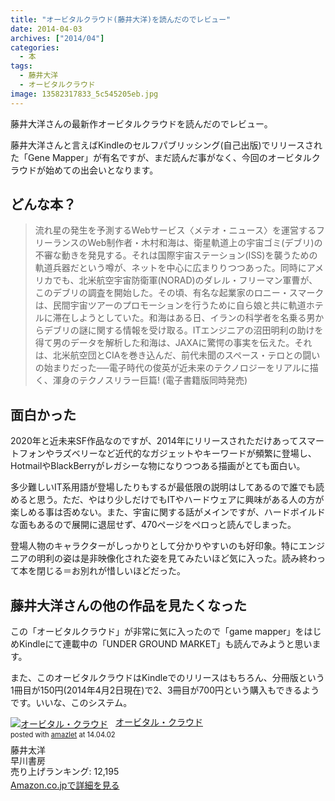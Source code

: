 ```yaml
---
title: "オービタルクラウド(藤井大洋)を読んだのでレビュー"
date: 2014-04-03
archives: ["2014/04"]
categories:
  - 本
tags:
  - 藤井大洋
  - オービタルクラウド
image: 13582317833_5c545205eb.jpg
---
```

藤井大洋さんの最新作オービタルクラウドを読んだのでレビュー。

<!--more-->

藤井大洋さんと言えばKindleのセルフパブリッシング(自己出版)でリリースされた「Gene Mapper」が有名ですが、まだ読んだ事がなく、今回のオービタルクラウドが始めての出会いとなります。

## どんな本？

>流れ星の発生を予測するWebサービス〈メテオ・ニュース〉を運営するフリーランスのWeb制作者・木村和海は、衛星軌道上の宇宙ゴミ(デブリ)の不審な動きを発見する。それは国際宇宙ステーション(ISS)を襲うための軌道兵器だという噂が、ネットを中心に広まりりつつあった。同時にアメリカでも、北米航空宇宙防衛軍(NORAD)のダレル・フリーマン軍曹が、このデブリの調査を開始した。その頃、有名な起業家のロニー・スマークは、民間宇宙ツアーのプロモーションを行うために自ら娘と共に軌道ホテルに滞在しようとしていた。和海はある日、イランの科学者を名乗る男からデブリの謎に関する情報を受け取る。ITエンジニアの沼田明利の助けを得て男のデータを解析した和海は、JAXAに驚愕の事実を伝えた。それは、北米航空団とCIAを巻き込んだ、前代未聞のスペース・テロとの闘いの始まりだった──電子時代の俊英が近未来のテクノロジーをリアルに描く、渾身のテクノスリラー巨篇! (電子書籍版同時発売)

## 面白かった

2020年と近未来SF作品なのですが、2014年にリリースされただけあってスマートフォンやラズベリーなど近代的なガジェットやキーワードが頻繁に登場し、HotmailやBlackBerryがレガシーな物になりつつある描画がとても面白い。

多少難しいIT系用語が登場したりもするが最低限の説明はしてあるので誰でも読めると思う。ただ、やはり少しだけでもITやハードウェアに興味がある人の方が楽しめる事は否めない。また、宇宙に関する話がメインですが、ハードボイルドな面もあるので展開に退屈せず、470ページをペロっと読んでしまった。

登場人物のキャラクターがしっかりとして分かりやすいのも好印象。特にエンジニアの明利の姿は是非映像化された姿を見てみたいほど気に入った。読み終わって本を閉じる＝お別れが惜しいほどだった。

## 藤井大洋さんの他の作品を見たくなった

この「オービタルクラウド」が非常に気に入ったので「game mapper」をはじめKindleにて連載中の「UNDER GROUND MARKET」も読んでみようと思います。

また、このオービタルクラウドはKindleでのリリースはもちろん、分冊版という1冊目が150円(2014年4月2日現在)で2、3冊目が700円という購入もできるようです。いいな、このシステム。

<div class="amazlet-box" style="margin-bottom:0px;"><div class="amazlet-image" style="float:left;margin:0px 12px 1px 0px;"><a href="//www.amazon.co.jp/exec/obidos/ASIN/4152094443/t4traw-22/ref=nosim/" name="amazletlink" target="_blank"><img src="//ecx.images-amazon.com/images/I/41Rzs3w2wZL._SL160_.jpg" alt="オービタル・クラウド" style="border: none;" /></a></div><div class="amazlet-info" style="line-height:120%; margin-bottom: 10px"><div class="amazlet-name" style="margin-bottom:10px;line-height:120%"><a href="//www.amazon.co.jp/exec/obidos/ASIN/4152094443/t4traw-22/ref=nosim/" name="amazletlink" target="_blank">オービタル・クラウド</a><div class="amazlet-powered-date" style="font-size:80%;margin-top:5px;line-height:120%">posted with <a href="//www.amazlet.com/" title="amazlet" target="_blank">amazlet</a> at 14.04.02</div></div><div class="amazlet-detail">藤井太洋 <br />早川書房 <br />売り上げランキング: 12,195<br /></div><div class="amazlet-sub-info" style="float: left;"><div class="amazlet-link" style="margin-top: 5px"><a href="//www.amazon.co.jp/exec/obidos/ASIN/4152094443/t4traw-22/ref=nosim/" name="amazletlink" target="_blank">Amazon.co.jpで詳細を見る</a></div></div></div><div class="amazlet-footer" style="clear: left"></div></div>
